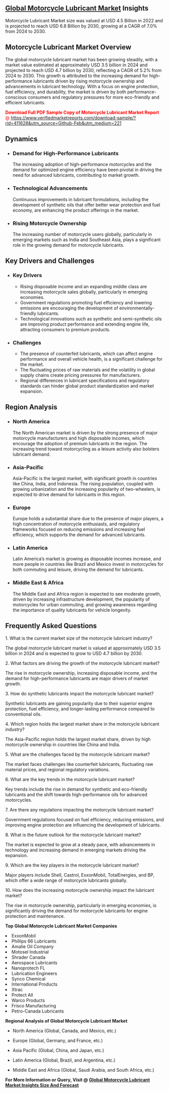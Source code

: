 <h2><a href="https://www.verifiedmarketreports.com/download-sample/?rid=411628&amp;utm_source=Github&amp;utm_medium=221" target="_blank">Global Motorcycle Lubricant Market</a> Insights</h2><p>Motorcycle Lubricant Market size was valued at USD 4.5 Billion in 2022 and is projected to reach USD 6.8 Billion by 2030, growing at a CAGR of 7.0% from 2024 to 2030.</p><p> <h2>Motorcycle Lubricant Market Overview</h2> <p>The global motorcycle lubricant market has been growing steadily, with a market value estimated at approximately USD 3.5 billion in 2024 and projected to reach USD 4.7 billion by 2030, reflecting a CAGR of 5.2% from 2024 to 2030. This growth is attributed to the increasing demand for high-performance lubricants driven by rising motorcycle ownership and advancements in lubricant technology. With a focus on engine protection, fuel efficiency, and durability, the market is driven by both performance-conscious consumers and regulatory pressures for more eco-friendly and efficient lubricants.</p> <p><p><span class=""><span style="color: #ff0000;"><strong>Download Full PDF Sample Copy of Motorcycle Lubricant Market Report</strong> @ </span><a href="https://www.verifiedmarketreports.com/download-sample/?rid=411628&amp;utm_source=Github-Feb&amp;utm_medium=221" target="_blank">https://www.verifiedmarketreports.com/download-sample/?rid=411628&amp;utm_source=Github-Feb&amp;utm_medium=221</a></span></p></p> <h2>Dynamics</h2> <ul> <li><h3>Demand for High-Performance Lubricants</h3> The increasing adoption of high-performance motorcycles and the demand for optimized engine efficiency have been pivotal in driving the need for advanced lubricants, contributing to market growth.</li> <li><h3>Technological Advancements</h3> Continuous improvements in lubricant formulations, including the development of synthetic oils that offer better wear protection and fuel economy, are enhancing the product offerings in the market.</li> <li><h3>Rising Motorcycle Ownership</h3> The increasing number of motorcycle users globally, particularly in emerging markets such as India and Southeast Asia, plays a significant role in the growing demand for motorcycle lubricants.</li> </ul> <h2>Key Drivers and Challenges</h2> <ul> <li><h3>Key Drivers</h3> <ul> <li>Rising disposable income and an expanding middle class are increasing motorcycle sales globally, particularly in emerging economies.</li> <li>Government regulations promoting fuel efficiency and lowering emissions are encouraging the development of environmentally-friendly lubricants.</li> <li>Technological innovations such as synthetic and semi-synthetic oils are improving product performance and extending engine life, attracting consumers to premium products.</li> </ul> </li> <li><h3>Challenges</h3> <ul> <li>The presence of counterfeit lubricants, which can affect engine performance and overall vehicle health, is a significant challenge for the market.</li> <li>The fluctuating prices of raw materials and the volatility in global supply chains create pricing pressures for manufacturers.</li> <li>Regional differences in lubricant specifications and regulatory standards can hinder global product standardization and market expansion.</li> </ul> </li> </ul> <h2>Region Analysis</h2> <ul> <li><h3>North America</h3> The North American market is driven by the strong presence of major motorcycle manufacturers and high disposable incomes, which encourage the adoption of premium lubricants in the region. The increasing trend toward motorcycling as a leisure activity also bolsters lubricant demand.</li> <li><h3>Asia-Pacific</h3> Asia-Pacific is the largest market, with significant growth in countries like China, India, and Indonesia. The rising population, coupled with growing urbanization and the increasing popularity of two-wheelers, is expected to drive demand for lubricants in this region.</li> <li><h3>Europe</h3> Europe holds a substantial share due to the presence of major players, a high concentration of motorcycle enthusiasts, and regulatory frameworks focused on reducing emissions and increasing fuel efficiency, which supports the demand for advanced lubricants.</li> <li><h3>Latin America</h3> Latin America’s market is growing as disposable incomes increase, and more people in countries like Brazil and Mexico invest in motorcycles for both commuting and leisure, driving the demand for lubricants.</li> <li><h3>Middle East & Africa</h3> The Middle East and Africa region is expected to see moderate growth, driven by increasing infrastructure development, the popularity of motorcycles for urban commuting, and growing awareness regarding the importance of quality lubricants for vehicle longevity.</li> </ul> <h2>Frequently Asked Questions</h2> <p>1. What is the current market size of the motorcycle lubricant industry?</p> <p>The global motorcycle lubricant market is valued at approximately USD 3.5 billion in 2024 and is expected to grow to USD 4.7 billion by 2030.</p> <p>2. What factors are driving the growth of the motorcycle lubricant market?</p> <p>The rise in motorcycle ownership, increasing disposable income, and the demand for high-performance lubricants are major drivers of market growth.</p> <p>3. How do synthetic lubricants impact the motorcycle lubricant market?</p> <p>Synthetic lubricants are gaining popularity due to their superior engine protection, fuel efficiency, and longer-lasting performance compared to conventional oils.</p> <p>4. Which region holds the largest market share in the motorcycle lubricant industry?</p> <p>The Asia-Pacific region holds the largest market share, driven by high motorcycle ownership in countries like China and India.</p> <p>5. What are the challenges faced by the motorcycle lubricant market?</p> <p>The market faces challenges like counterfeit lubricants, fluctuating raw material prices, and regional regulatory variations.</p> <p>6. What are the key trends in the motorcycle lubricant market?</p> <p>Key trends include the rise in demand for synthetic and eco-friendly lubricants and the shift towards high-performance oils for advanced motorcycles.</p> <p>7. Are there any regulations impacting the motorcycle lubricant market?</p> <p>Government regulations focused on fuel efficiency, reducing emissions, and improving engine protection are influencing the development of lubricants.</p> <p>8. What is the future outlook for the motorcycle lubricant market?</p> <p>The market is expected to grow at a steady pace, with advancements in technology and increasing demand in emerging markets driving the expansion.</p> <p>9. Which are the key players in the motorcycle lubricant market?</p> <p>Major players include Shell, Castrol, ExxonMobil, TotalEnergies, and BP, which offer a wide range of motorcycle lubricants globally.</p> <p>10. How does the increasing motorcycle ownership impact the lubricant market?</p> <p>The rise in motorcycle ownership, particularly in emerging economies, is significantly driving the demand for motorcycle lubricants for engine protection and maintenance.</p> </p><p><strong>Top Global Motorcycle Lubricant Market Companies</strong></p><div data-test-id=""><p><li>ExxonMobil</li><li> Phillips 66 Lubricants</li><li> Amalie Oil Company</li><li> Motosel Industrial</li><li> Shrader Canada</li><li> Aerospace Lubricants</li><li> Nanoprotech FL</li><li> Lubrication Engineers</li><li> Synco Chemical</li><li> International Products</li><li> Xtrac</li><li> Protect All</li><li> Warco Products</li><li> Frisco Manufacturing</li><li> Petro-Canada Lubricants</li></p><div><strong>Regional Analysis of&nbsp;Global Motorcycle Lubricant Market</strong></div><ul><li dir="ltr"><p dir="ltr">North America&nbsp;(Global, Canada, and Mexico, etc.)</p></li><li dir="ltr"><p dir="ltr">Europe (Global, Germany, and France, etc.)</p></li><li dir="ltr"><p dir="ltr">Asia Pacific&nbsp;(Global, China, and Japan, etc.)</p></li><li dir="ltr"><p dir="ltr">Latin America&nbsp;(Global, Brazil, and Argentina, etc.)</p></li><li dir="ltr">Middle East and Africa&nbsp;(Global, Saudi Arabia, and South Africa, etc.)</li></ul><p><strong>For More Information or Query, Visit @&nbsp;</strong><strong><a href="https://www.verifiedmarketreports.com/product/motorcycle-lubricant-market/?utm_source=Github&amp;utm_medium=221" target="_blank">Global Motorcycle Lubricant Market Insights Size And Forecast</a></strong></p></div>
